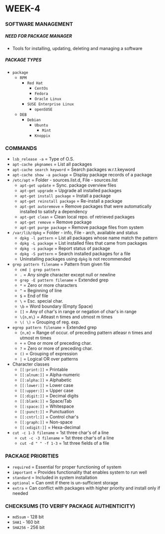 # WEEK-4


### SOFTWARE MANAGEMENT

##### NEED FOR PACKAGE MANAGER
- Tools for installing, updating, deleting and managing a software


##### PACKAGE TYPES
- `package`
	* `RPM`
		* `Red Hat`
			* `CentOs`
			* `Fedora`
			* `Oracle Linux`
		* `SUSE Enterprise Linux`
			* `openSUSE`
	* `DEB`
		* `Debian`
			* `Ubuntu`
				* `Mint`
			* `Knoppix`


### COMMANDS

- `lsb_release -a` = Type of O.S.
- `apt-cache pkgnames` = List all packages
- `apt-cache search keyword` = Search packages w.r.t.keyword
- `apt-cache show -a package` = Display package records of a package
- `/etc/apt` = Folder - sources.list.d, File - sources.list
	* `apt-get update` = Sync. package overview files
	* `apt-get upgrade` = Upgrade all installed packages
	* `apt-get install package` = Install a package
	* `apt-get reinstall package` = Re-install a package
	* `apt-get autoremove` = Remove packages that were automatically installed to satisfy a dependency
	* `apt-get clean` = Clean local repo. of retrieved packages
	* `apt-get remove` = Remove package
	* `apt-get purge package` = Remove package files from system
- `/var/lib/dpkg` = Folder - info, File - arch, available and status
	* `dpkg -l pattern` = List all packages whose name match the pattern
	* `dpkg -L package` = List installed files that came from packages
	* `dpkg -s package` = Report status of package
	* `dpkg -S pattern` = Search installed packages for a file
	* Uninstalling packages using `dpkg` is not recommended
- `grep pattern filename` = Pattern from given file
	* `cmd | grep pattern`
	* `.` = Any single character except null or newline
	* `grep -E pattern filename` = Extended grep
	* `*` = Zero or more characters
	* `^` = Beginning of line
	* `$` = End of file
	* `\` = Esc. special char.
	* `\b` = Word boundary (Empty Space)
	* `[]` = Any of char's in range or negation of char's in range
	* `\{n,m\}` = Atleast n times and utmost m times
	* `\( \)` = Grouping of reg. exp.
- `egrep pattern filename` = Extended grep
	* `{n,m}` = Range of occur. of preceding pattern atleasr n times and utmost m times
	* `+` = One or more of preceding char.
	* `?` = Zero or more of preceding char.
	* `()` = Grouping of expression
	* `|` = Logical OR over patterns
- Character classes
	* `[[:print:]]` = Printable
	* `[[:alnum:]]` = Alpha-numeric
	* `[[:alpha:]]` = Alphabetic
	* `[[:lower:]]` = Lower case
	* `[[:upper:]]` = Upper case
	* `[[:digit:]]` = Decimal digits
	* `[[:blank:]]` = Space/Tab
	* `[[:space:]]` = Whitespace
	* `[[:punct:]]` = Punctuation
	* `[[:cntrl:]]` = Control char's
	* `[[:graph:]]` = Non-space
	* `[[:xdigit:]]` = Hexa-decimal
- `cut -c 1-3 filename` = 1st three char's of a line
	* `cut -c -3 filename` = 1st three char's of a line
	* `cut -d " " -f 1-3` = 1st three fields of a file


### PACKAGE PRIORITIES

- `required` = Essential for proper functioning of system
- `important` = Provides functionality that enables system to run well
- `standard` = Included in system installation
- `optional` = Can omit if there is un-sufficient storage
- `extra` = Can conflict with packages with higher priority and install only if needed


### CHECKSUMS (TO VERIFY PACKAGE AUTHENTICITY)

- `md5sum` - 128 bit
- `SHA1` - 160 bit
- `SHA256` - 256 bit